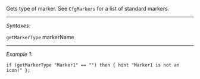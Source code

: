 Gets type of marker. See `CfgMarkers` for a list of standard markers.


---
*Syntaxes:*

`getMarkerType`  markerName

---
*Example 1:*

```sqf
if (getMarkerType "Marker1" == "") then { hint "Marker1 is not an icon!" };
```